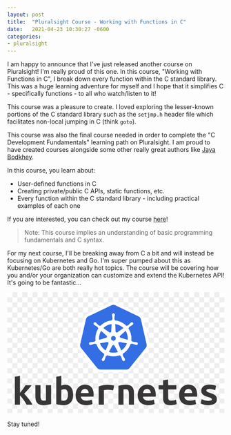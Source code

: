 ```yaml
---
layout: post
title:  "Pluralsight Course - Working with Functions in C"
date:   2021-04-23 10:30:27 -0600
categories:
- pluralsight
---
```


I am happy to announce that I've just released another course on Pluralsight! I'm really proud of this one. In this course, "Working with Functions in C", I break down every function within the C standard library. This was a huge learning adventure for myself and I hope that it simplifies C - specifically functions - to all who watch/listen to it!

This course was a pleasure to create. I loved exploring the lesser-known portions of the C standard library such as the `setjmp.h` header file which facilitates non-local jumping in C (think `goto`).

This course was also the final course needed in order to complete the "C Development Fundamentals" learning path on Pluralsight. I am proud to have created courses alongside some other really great authors like [Jaya Bodkhey](https://twitter.com/jayabodkhey).


In this course, you learn about:

- User-defined functions in C
- Creating private/public C APIs, static functions, etc.
- Every function within the C standard library - including practical examples of each one


If you are interested, you can check out my course [here](https://app.pluralsight.com/library/courses/working-functions-c/table-of-contents)!

>
> Note: This course implies an understanding of basic programming fundamentals and C syntax.
>


For my next course, I'll be breaking away from C a bit and will instead be focusing on Kubernetes and Go. I'm super pumped about this as Kubernetes/Go are both really hot topics. The course will be covering how you and/or your organization can customize and extend the Kubernetes API! It's going to be fantastic...

![image](/assets/images/k8s.png)


Stay tuned!
